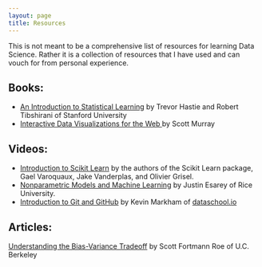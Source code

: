 ```yaml
---
layout: page
title: Resources
---
```

This is not meant to be a comprehensive list of resources for learning Data Science. Rather it is a collection of resources that I have used and can vouch for from personal experience.

## Books:
* [An Introduction to Statistical Learning](http://www-bcf.usc.edu/~gareth/ISL/) by Trevor Hastie and Robert Tibshirani of Stanford University
* [Interactive Data Visualizations for the Web ](http://chimera.labs.oreilly.com/books/1230000000345/index.html) by Scott Murray

## Videos:
* [Introduction to Scikit Learn](https://www.youtube.com/watch?v=r4bRUvvlaBw) by the authors of the Scikit Learn package, Gael Varoquaux, Jake Vanderplas, and Olivier Grisel.
* [Nonparametric Models and Machine Learning](http://jee3.web.rice.edu/teaching.htm) by Justin Esarey of Rice University.
* [Introduction to Git and GitHub](https://www.youtube.com/playlist?list=PL5-da3qGB5IBLMp7LtN8Nc3Efd4hJq0kD) by Kevin Markham of [dataschool.io](http://www.dataschool.io/)

## Articles:
[Understanding the Bias-Variance Tradeoff](http://scott.fortmann-roe.com/docs/BiasVariance.html) by Scott Fortmann Roe of U.C. Berkeley